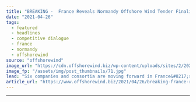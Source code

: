 ```yaml
---
title: "BREAKING -  France Reveals Normandy Offshore Wind Tender Finalists"
date: "2021-04-26"
tags: 
  - featured
  - headlines
  - competitive dialogue
  - france
  - normandy
  - offshorewind
source: "offshorewind"
image_url: "https://cdn.offshorewind.biz/wp-content/uploads/sites/2/2021/04/26163503/France-Reveals-Normandy-Offshore-Wind-Tender-Finalists.jpg"
image_fp: "/assets/img/post_thumbnails/71.jpg"
lead: "Six companies and consortia are moving forward in France&#8217;s competitive tender to build a"
article_url: "https://www.offshorewind.biz/2021/04/26/breaking-france-reveals-normandy-offshore-wind-tender-finalists/"
---
```


---

